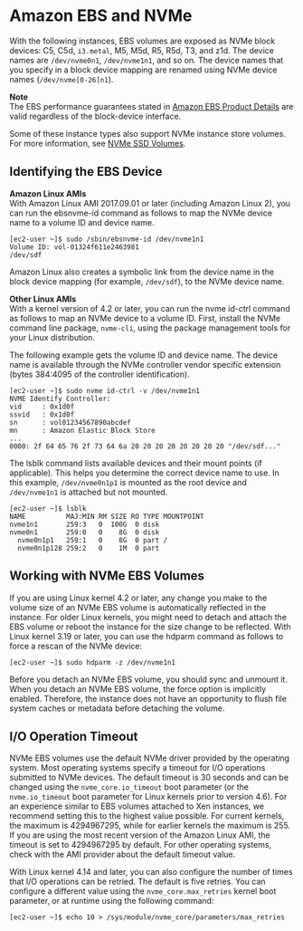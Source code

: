 # Amazon EBS and NVMe<a name="nvme-ebs-volumes"></a>

With the following instances, EBS volumes are exposed as NVMe block devices: C5, C5d, `i3.metal`, M5, M5d, R5, R5d, T3, and z1d\. The device names are `/dev/nvme0n1`, `/dev/nvme1n1`, and so on\. The device names that you specify in a block device mapping are renamed using NVMe device names \(`/dev/nvme[0-26]n1`\)\.

**Note**  
The EBS performance guarantees stated in [Amazon EBS Product Details](https://aws.amazon.com/ebs/details/) are valid regardless of the block\-device interface\.

Some of these instance types also support NVMe instance store volumes\. For more information, see [NVMe SSD Volumes](ssd-instance-store.md#nvme-ssd-volumes)\.

## Identifying the EBS Device<a name="identify-nvme-ebs-device"></a>

**Amazon Linux AMIs**  
With Amazon Linux AMI 2017\.09\.01 or later \(including Amazon Linux 2\), you can run the ebsnvme\-id command as follows to map the NVMe device name to a volume ID and device name\.

```
[ec2-user ~]$ sudo /sbin/ebsnvme-id /dev/nvme1n1
Volume ID: vol-01324f611e2463981
/dev/sdf
```

Amazon Linux also creates a symbolic link from the device name in the block device mapping \(for example, `/dev/sdf`\), to the NVMe device name\.

**Other Linux AMIs**  
With a kernel version of 4\.2 or later, you can run the nvme id\-ctrl command as follows to map an NVMe device to a volume ID\. First, install the NVMe command line package, `nvme-cli`, using the package management tools for your Linux distribution\.

The following example gets the volume ID and device name\. The device name is available through the NVMe controller vendor specific extension \(bytes 384:4095 of the controller identification\)\.

```
[ec2-user ~]$ sudo nvme id-ctrl -v /dev/nvme1n1
NVME Identify Controller:
vid     : 0x1d0f
ssvid   : 0x1d0f
sn      : vol01234567890abcdef
mn      : Amazon Elastic Block Store
...
0000: 2f 64 65 76 2f 73 64 6a 20 20 20 20 20 20 20 20 "/dev/sdf..."
```

The lsblk command lists available devices and their mount points \(if applicable\)\. This helps you determine the correct device name to use\. In this example, `/dev/nvme0n1p1` is mounted as the root device and `/dev/nvme1n1` is attached but not mounted\.

```
[ec2-user ~]$ lsblk
NAME          MAJ:MIN RM SIZE RO TYPE MOUNTPOINT
nvme1n1       259:3   0  100G  0 disk
nvme0n1       259:0   0    8G  0 disk
  nvme0n1p1   259:1   0    8G  0 part /
  nvme0n1p128 259:2   0    1M  0 part
```

## Working with NVMe EBS Volumes<a name="using-nvme-ebs-volumes"></a>

If you are using Linux kernel 4\.2 or later, any change you make to the volume size of an NVMe EBS volume is automatically reflected in the instance\. For older Linux kernels, you might need to detach and attach the EBS volume or reboot the instance for the size change to be reflected\. With Linux kernel 3\.19 or later, you can use the hdparm command as follows to force a rescan of the NVMe device:

```
[ec2-user ~]$ sudo hdparm -z /dev/nvme1n1
```

Before you detach an NVMe EBS volume, you should sync and unmount it\. When you detach an NVMe EBS volume, the force option is implicitly enabled\. Therefore, the instance does not have an opportunity to flush file system caches or metadata before detaching the volume\.

## I/O Operation Timeout<a name="timeout-nvme-ebs-volumes"></a>

NVMe EBS volumes use the default NVMe driver provided by the operating system\. Most operating systems specify a timeout for I/O operations submitted to NVMe devices\. The default timeout is 30 seconds and can be changed using the `nvme_core.io_timeout` boot parameter \(or the `nvme.io_timeout` boot parameter for Linux kernels prior to version 4\.6\)\. For an experience similar to EBS volumes attached to Xen instances, we recommend setting this to the highest value possible\. For current kernels, the maximum is 4294967295, while for earlier kernels the maximum is 255\. If you are using the most recent version of the Amazon Linux AMI, the timeout is set to 4294967295 by default\. For other operating systems, check with the AMI provider about the default timeout value\.

With Linux kernel 4\.14 and later, you can also configure the number of times that I/O operations can be retried\. The default is five retries\. You can configure a different value using the `nvme_core.max_retries` kernel boot parameter, or at runtime using the following command:

```
[ec2-user ~]$ echo 10 > /sys/module/nvme_core/parameters/max_retries
```